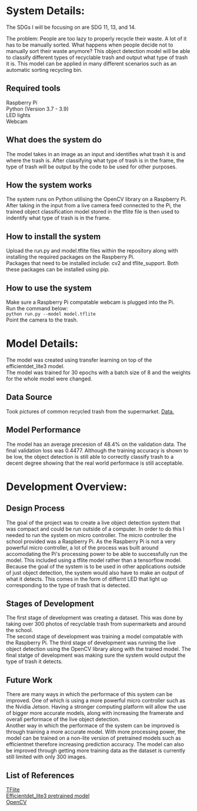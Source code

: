 # System Details:
The SDGs I will be focusing on are SDG 11, 13, and 14.

The problem: People are too lazy to properly recycle their waste. A lot of it has to be manually sorted. What happens when people decide not to manually sort their waste anymore? This object detection model will be able to classify different types of recyclable trash and output what type of trash it is. This model can be applied in many different scenarios such as an automatic sorting recycling bin.

## Required tools
Raspberry Pi <br> 
Python (Version 3.7 - 3.9) <br>
LED lights <br> 
Webcam <br> 

## What does the system do
The model takes in an image as an input and identifies what trash it is and where the trash is. After classifying what type of trash is in the frame, the type of trash will be output by the code to be used for other purposes.  

## How the system works  
The system runs on Python utilising the OpenCV library on a Raspberry Pi. After taking in the input from a live camera feed connected to the Pi, the trained object classification model stored in the tflite file is then used to indentify what type of trash is in the frame.   

## How to install the system
Upload the run.py and model.tflite files within the repository along with installing the required packages on the Raspberry Pi.  
Packages that need to be installed include: cv2 and tflite_support. Both these packages can be installed using pip.  

## How to use the system
Make sure a Raspberry Pi compatable webcam is plugged into the Pi.  
Run the command below:  
`python run.py --model model.tflite`  
Point the camera to the trash.

# Model Details:
The model was created using transfer learning on top of the efficientdet_lite3 model.  
The model was trained for 30 epochs with a batch size of 8 and the weights for the whole model were changed.  

## Data Source
Took pictures of common recycled trash from the supermarket.
[Data.](https://drive.google.com/drive/folders/1UmpN3HiBLTDrQucEYZQCulAUr62JJf89?usp=sharing)

## Model Performance
The model has an average precesion of 48.4% on the validation data. The final validation loss was 0.4477. Although the training accuracy is shown to be low, the object detection is still able to correctly classify trash to a decent degree showing that the real world performace is still acceptable.


# Development Overview:

## Design Process
The goal of the project was to create a live object detection system that was compact and could be run outside of a computer. In order to do this I needed to run the system on micro controller. The micro controller the school provided was a Raspberry Pi. As the Raspberry Pi is not a very powerful micro controller, a lot of the process was built around accomodating the Pi's processing power to be able to successfully run the model. This included using a tflite model rather than a tensorflow model. Because the goal of the system is to be used in other applications outside of just object detection, the system would also have to make an output of what it detects. This comes in the form of differnt LED that light up corresponding to the type of trash that is detected.

## Stages of Development
The first stage of development was creating a dataset. This was done by taking over 300 photos of recyclable trash from supermarkets and around the school.   
The second stage of development was training a model compatable with the Raspberry Pi. 
The third stage of development was running the live object detection using the OpenCV library along with the trained model.
The final statge of development was making sure the system would output the type of trash it detects.

## Future Work
There are many ways in which the performace of this system can be improved. One of which is using a more powerful micro controller such as the Nvidia Jetson. Having a stronger computing platform will allow the use of bigger more accurate models, along with increasing the framerate and overall performace of the live object detection.  
Another way in which the performace of the system can be improved is through training a more accurate model. With more processing power, the model can be trained on a non-lite version of pretrained models such as efficientnet therefore increasing prediction accuracy. The model can also be improved through getting more training data as the dataset is currently still limited with only 300 images.

## List of References

[TFlite](https://www.tensorflow.org/lite/api_docs)  
[Efficientdet_lite3 pretrained model](https://www.tensorflow.org/lite/api_docs/python/tflite_model_maker/object_detector/EfficientDetLite3Spec)  
[OpenCV](https://docs.opencv.org/4.x/index.html)

